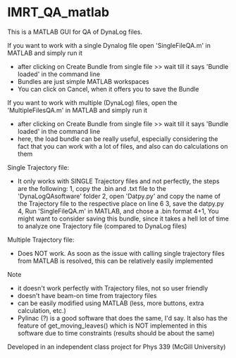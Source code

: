 # IMRT_QA_matlab

This is a MATLAB GUI for QA of DynaLog files.

If you want to work with a single Dynalog file open 'SingleFileQA.m' in MATLAB and simply run it
- after clicking on Create Bundle from single file >> wait till it says 'Bundle loaded' in the command line
- Bundles are just simple MATLAB workspaces
- You can click on Cancel, when it offers you to save the Bundle

If you want to work with multiple (DynaLog) files, open the 'MultipleFilesQA.m' in MATLAB and simply run it
- after clicking on Create Bundle from single file >> wait till it says 'Bundle loaded' in the command line
- here, the load bundle can be really useful, especially considering the fact that you can work with a lot of files,
and also can do calculations on them


Single Trajectory file:
- It only works with SINGLE Trajectory files and not perfectly, the steps are the following:
	1, copy the .bin and .txt file to the 'DynaLogQAsoftware' folder
	2, open 'Datpy.py' and copy the name of the Trajectory file to the respective place on line 6
	3, save the datpy.py
	4, Run 'SingleFileQA.m' in MATLAB, and chose a .bin format
	4+1, You might want to consider saving this bundle, since it takes a hell lot of time to analyze one Trajectory file (compared to DynaLog files) 

Multiple Trajectory file:
- Does NOT work. As soon as the issue with calling single trajectory files from MATLAB is resolved, this can be relatively easily implemented


Note
- it doesn't work perfectly with Trajectory files, not so user friendly
- doesn't have beam-on time from trajectory files
- can be easily modified using MATLAB (less, more buttons, extra calculation, etc.)
- Pylinac (?) is a good software that does the same, I'd say. It also has the feature of get_moving_leaves()
which is NOT implemented in this software due to time constraints (results should be about the same) 



Developed in an independent class project for Phys 339 (McGill University)
